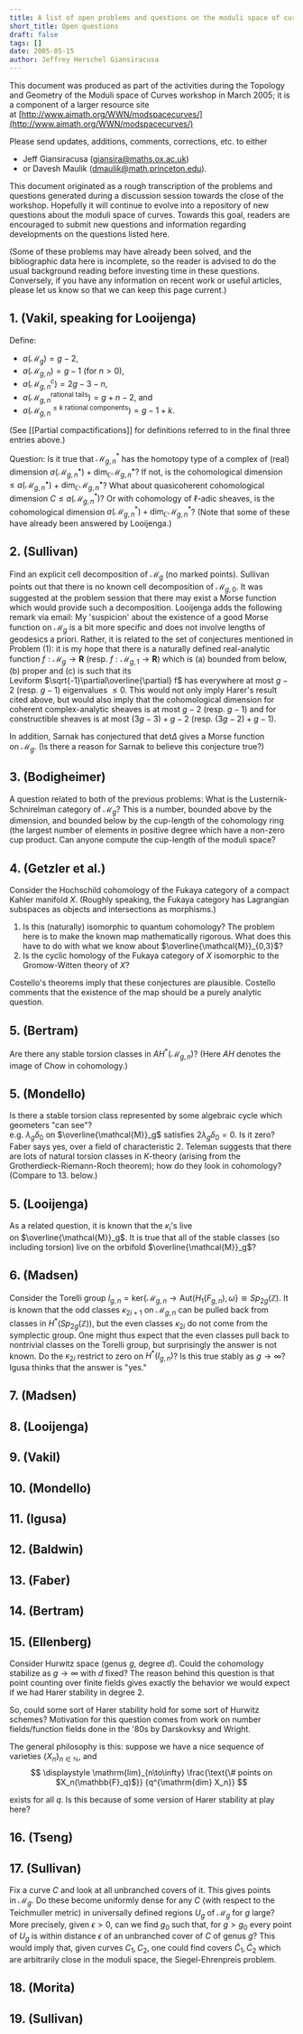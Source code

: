 ```yaml
---
title: A list of open problems and questions on the moduli space of curves
short_title: Open questions
draft: false
tags: []
date: 2005-05-15
author: Jeffrey Herschel Giansiracusa
---
```


This document was produced as part of the activities during the Topology and Geometry of the Moduli space of Curves workshop in March 2005; it is a component of a larger resource site at [http://www.aimath.org/WWN/modspacecurves/](http://www.aimath.org/WWN/modspacecurves/)

Please send updates, additions, comments, corrections, etc. to either
- Jeff Giansiracusa ([giansira@maths.ox.ac.uk](mailto:giansira@maths.ox.ac.uk))
- or Davesh Maulik ([dmaulik@math.princeton.edu](mailto:dmaulik@math.princeton.edu)).

This document originated as a rough transcription of the problems and questions generated during a discussion session towards the close of the workshop. Hopefully it will continue to evolve into a repository of new questions about the moduli space of curves. Towards this goal, readers are encouraged to submit new questions and information regarding developments on the questions listed here.

(Some of these problems may have already been solved, and the bibliographic data here is incomplete, so the reader is advised to do the usual background reading before investing time in these questions. Conversely, if you have any information on recent work or useful articles, please let us know so that we can keep this page current.)

## 1. (Vakil, speaking for Looijenga)

Define:
- $a(\mathcal{M}_g) = g - 2$,
- $a(\mathcal{M}_{g,n}) = g - 1$ (for $n > 0$),
- $a(\mathcal{M}^c_{g,n}) = 2g - 3 - n$,
- $a(\mathcal{M}_{g,n}^\text{rational tails}) = g + n - 2$, and
- $a(\mathcal{M}_{g,n}^{\leq k \text{ rational components}}) = g - 1 + k$.

(See [[Partial compactifications]] for definitions referred to in the final three entries above.)

Question: Is it true that $\mathcal{M}_{g,n}^*$ has the homotopy type of a complex of (real) dimension $a(\mathcal{M}_{g,n}^\bullet) + \dim_\mathbb{C} \mathcal{M}_{g,n}^\bullet$? If not, is the cohomological dimension $\leq a(\mathcal{M}_{g,n}^\bullet)$ + $\dim_\mathbb{C} \mathcal{M}_{g,n}^\bullet$? What about quasicoherent cohomological dimension $C \leq a(\mathcal{M}_{g,n}^*)$? Or with cohomology of $\ell$-adic sheaves, is the cohomological dimension $a(\mathcal{M}_{g,n}^*) + \dim_\mathbb{C} \mathcal{M}_{g,n}^*$? (Note that some of these have already been answered by Looijenga.)

## 2. (Sullivan)

Find an explicit cell decomposition of $\mathcal{M}_g$ (no marked points). Sullivan points out that there is no known cell decomposition of $\mathcal{M}_{g,0}$. It was suggested at the problem session that there may exist a Morse function which would provide such a decomposition. Looijenga adds the following remark via email: My 'suspicion' about the existence of a good Morse function on $\mathcal{M}_g$ is a bit more specific and does not involve lengths of geodesics a priori. Rather, it is related to the set of conjectures mentioned in Problem (1): it is my hope that there is a naturally defined real-analytic function $f:\mathcal{M}_g\to \mathbf{R}$ (resp. $f:\mathcal{M}_{g,1}\to \mathbf{R}$) which is (a) bounded from below, (b) proper and (c) is such that its Leviform $\sqrt{-1}\partial\overline{\partial} f$ has everywhere at most $g - 2$ (resp. $g-1$) eigenvalues $\leq 0$. This would not only imply Harer's result cited above, but would also imply that the cohomological dimension for coherent complex-analytic sheaves is at most $g-2$ (resp. $g-1$) and for constructible sheaves is at most $(3g - 3) + g - 2$ (resp. $(3g-2)+g-1$).

In addition, Sarnak has conjectured that $\mathrm{det} \Delta$ gives a Morse function on $\mathcal{M}_g$. (Is there a reason for Sarnak to believe this conjecture true?)

## 3. (Bodigheimer)

A question related to both of the previous problems: What is the Lusternik-Schnirelman category of $\mathcal{M}_g$? This is a number, bounded above by the dimension, and bounded below by the cup-length of the cohomology ring (the largest number of elements in positive degree which have a non-zero cup product. Can anyone compute the cup-length of the moduli space?

## 4. (Getzler et al.)

Consider the Hochschild cohomology of the Fukaya category of a compact Kahler manifold $X$. (Roughly speaking, the Fukaya category has Lagrangian subspaces as objects and intersections as morphisms.)

1. Is this (naturally) isomorphic to quantum cohomology? The problem here is to make the known map mathematically rigorous. What does this have to do with what we know about $\overline{\mathcal{M}}_{0,3}$?
2. Is the cyclic homology of the Fukaya category of $X$ isomorphic to the Gromow-Witten theory of $X$?

Costello's theorems imply that these conjectures are plausible. Costello comments that the existence of the map should be a purely analytic question.

## 5. (Bertram)

Are there any stable torsion classes in $AH^*(\mathcal{M}_{g,n})$? (Here $AH$ denotes the image of Chow in cohomology.)

## 5. (Mondello)

Is there a stable torsion class represented by some algebraic cycle which geometers "can see"? e.g. $\lambda_g
\delta_0$ on $\overline{\mathcal{M}}_g$ satisfies $2\lambda_g \delta_0=0$. Is it zero? Faber says yes, over a field of characteristic 2. Teleman suggests that there are lots of natural torsion classes in $K$-theory (arising from the Grotherdieck-Riemann-Roch theorem); how do they look in cohomology? (Compare to 13. below.)

## 5. (Looijenga)

As a related question, it is known that the $\kappa_i$'s live on $\overline{\mathcal{M}}_g$. It is true that all of the stable classes (so including torsion) live on the orbifold $\overline{\mathcal{M}}_g$?

## 6. (Madsen)

Consider the Torelli group $I_{g,n} = \mathrm{ker}\{
\mathcal{M}_{g,n} \to \mathrm{Aut}(H_1(F_{g,n}),\omega\} \cong
Sp_{2g}(\mathbb{Z})$. It is known that the odd classes $\kappa_{2i+1}$ on $\mathcal{M}_{g,n}$ can be pulled back from classes in $H^*(Sp_{2g}(\mathbb{Z}))$, but the even classes $\kappa_{2i}$ do not come from the symplectic group. One might thus expect that the even classes pull back to nontrivial classes on the Torelli group, but surprisingly the answer is not known. Do the $\kappa_{2i}$ restrict to zero on $H^*(I_{g,n})$? Is this true stably as $g \to \infty$? Igusa thinks that the answer is "yes."

## 7. (Madsen)

## 8. (Looijenga)

## 9. (Vakil)

## 10. (Mondello)

## 11. (Igusa)

## 12. (Baldwin)

## 13. (Faber)

## 14. (Bertram)

## 15. (Ellenberg)

Consider Hurwitz space (genus $g$, degree $d$). Could the cohomology stabilize as $g \to \infty$ with $d$ fixed? The reason behind this question is that point counting over finite fields gives exactly the behavior we would expect if we had Harer stability in degree 2.

So, could some sort of Harer stability hold for some sort of Hurwitz schemes? Motivation for this question comes from work on number fields/function fields done in the '80s by Darskovksy and Wright.

The general philosophy is this: suppose we have a nice sequence of varieties $\{X_n\}_{n\in \mathbb{N}}$, and
$$
\displaystyle \mathrm{lim}_{n\to\infty} \frac{\text{\#  points on $X_n(\mathbb{F}_q)$}}
{q^{\mathrm{dim} X_n}}
$$

exists for all $q$. Is this because of some version of Harer stability at play here?

## 16. (Tseng)

## 17. (Sullivan)

Fix a curve $C$ and look at all unbranched covers of it. This gives points in $\mathcal{M}_g$. Do these become uniformly dense for any $C$ (with respect to the Teichmuller metric) in universally defined regions $U_{g}$ of $\mathcal{M}_g$ for $g$ large? More precisely, given $\epsilon > 0$, can we find $g_{0}$ such that, for $g > g_{0}$ every point of $U_{g}$ is within distance $\epsilon$ of an unbranched cover of $C$ of genus $g$? This would imply that, given curves $C_1,C_2$, one could find covers $\tilde{C}_1,\tilde{C}_2$ which are arbitrarily close in the moduli space, the Siegel-Ehrenpreis problem.

## 18. (Morita)

## 19. (Sullivan)


